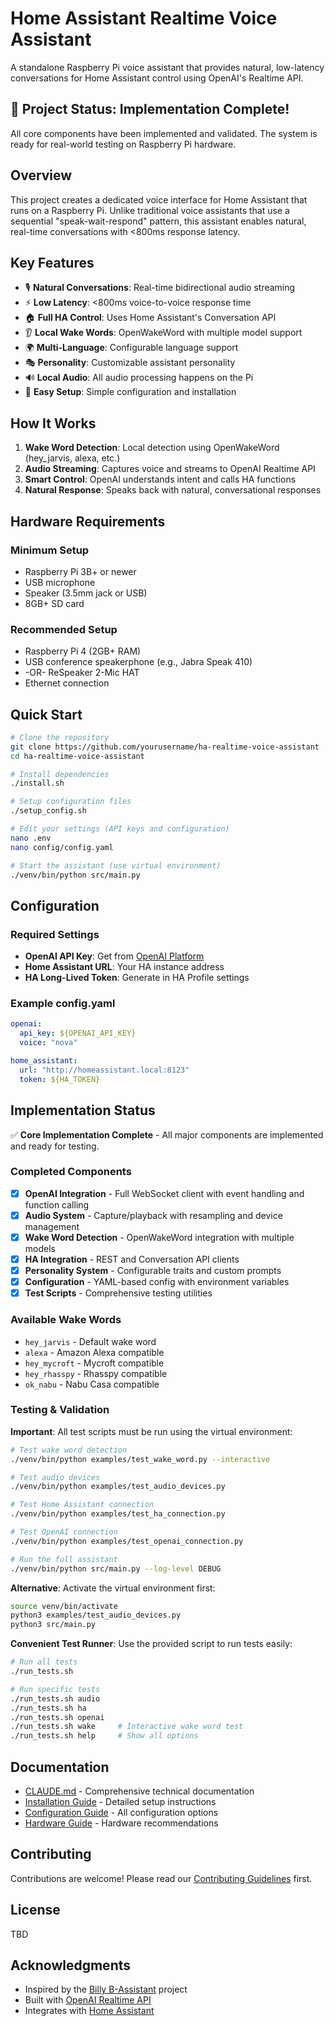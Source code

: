# Home Assistant Realtime Voice Assistant

A standalone Raspberry Pi voice assistant that provides natural, low-latency conversations for Home Assistant control using OpenAI's Realtime API.

## 🚀 Project Status: Implementation Complete!

All core components have been implemented and validated. The system is ready for real-world testing on Raspberry Pi hardware.

## Overview

This project creates a dedicated voice interface for Home Assistant that runs on a Raspberry Pi. Unlike traditional voice assistants that use a sequential "speak-wait-respond" pattern, this assistant enables natural, real-time conversations with <800ms response latency.

## Key Features

- 🎙️ **Natural Conversations**: Real-time bidirectional audio streaming
- ⚡ **Low Latency**: <800ms voice-to-voice response time  
- 🏠 **Full HA Control**: Uses Home Assistant's Conversation API
- 👂 **Local Wake Words**: OpenWakeWord with multiple model support
- 🌍 **Multi-Language**: Configurable language support
- 🎭 **Personality**: Customizable assistant personality
- 🔊 **Local Audio**: All audio processing happens on the Pi
- 🚀 **Easy Setup**: Simple configuration and installation

## How It Works

1. **Wake Word Detection**: Local detection using OpenWakeWord (hey_jarvis, alexa, etc.)
2. **Audio Streaming**: Captures voice and streams to OpenAI Realtime API
3. **Smart Control**: OpenAI understands intent and calls HA functions
4. **Natural Response**: Speaks back with natural, conversational responses

## Hardware Requirements

### Minimum Setup
- Raspberry Pi 3B+ or newer
- USB microphone
- Speaker (3.5mm jack or USB)
- 8GB+ SD card

### Recommended Setup
- Raspberry Pi 4 (2GB+ RAM)
- USB conference speakerphone (e.g., Jabra Speak 410)
- -OR- ReSpeaker 2-Mic HAT
- Ethernet connection

## Quick Start

```bash
# Clone the repository
git clone https://github.com/yourusername/ha-realtime-voice-assistant
cd ha-realtime-voice-assistant

# Install dependencies
./install.sh

# Setup configuration files
./setup_config.sh

# Edit your settings (API keys and configuration)
nano .env
nano config/config.yaml

# Start the assistant (use virtual environment)
./venv/bin/python src/main.py
```

## Configuration

### Required Settings
- **OpenAI API Key**: Get from [OpenAI Platform](https://platform.openai.com)
- **Home Assistant URL**: Your HA instance address
- **HA Long-Lived Token**: Generate in HA Profile settings

### Example config.yaml
```yaml
openai:
  api_key: ${OPENAI_API_KEY}
  voice: "nova"

home_assistant:
  url: "http://homeassistant.local:8123"
  token: ${HA_TOKEN}
```

## Implementation Status

✅ **Core Implementation Complete** - All major components are implemented and ready for testing.

### Completed Components
- [x] **OpenAI Integration** - Full WebSocket client with event handling and function calling
- [x] **Audio System** - Capture/playback with resampling and device management
- [x] **Wake Word Detection** - OpenWakeWord integration with multiple models
- [x] **HA Integration** - REST and Conversation API clients
- [x] **Personality System** - Configurable traits and custom prompts
- [x] **Configuration** - YAML-based config with environment variables
- [x] **Test Scripts** - Comprehensive testing utilities

### Available Wake Words
- `hey_jarvis` - Default wake word
- `alexa` - Amazon Alexa compatible
- `hey_mycroft` - Mycroft compatible
- `hey_rhasspy` - Rhasspy compatible
- `ok_nabu` - Nabu Casa compatible

### Testing & Validation

**Important**: All test scripts must be run using the virtual environment:

```bash
# Test wake word detection
./venv/bin/python examples/test_wake_word.py --interactive

# Test audio devices
./venv/bin/python examples/test_audio_devices.py

# Test Home Assistant connection
./venv/bin/python examples/test_ha_connection.py

# Test OpenAI connection
./venv/bin/python examples/test_openai_connection.py

# Run the full assistant
./venv/bin/python src/main.py --log-level DEBUG
```

**Alternative**: Activate the virtual environment first:
```bash
source venv/bin/activate
python3 examples/test_audio_devices.py
python3 src/main.py
```

**Convenient Test Runner**: Use the provided script to run tests easily:
```bash
# Run all tests
./run_tests.sh

# Run specific tests
./run_tests.sh audio
./run_tests.sh ha
./run_tests.sh openai
./run_tests.sh wake     # Interactive wake word test
./run_tests.sh help     # Show all options
```

## Documentation

- [CLAUDE.md](./CLAUDE.md) - Comprehensive technical documentation
- [Installation Guide](./docs/INSTALL.md) - Detailed setup instructions
- [Configuration Guide](./docs/CONFIG.md) - All configuration options
- [Hardware Guide](./docs/HARDWARE.md) - Hardware recommendations

## Contributing

Contributions are welcome! Please read our [Contributing Guidelines](./CONTRIBUTING.md) first.

## License

TBD

## Acknowledgments

- Inspired by the [Billy B-Assistant](https://github.com/nickschaub/billy-b-assistant) project
- Built with [OpenAI Realtime API](https://platform.openai.com/docs/guides/realtime)
- Integrates with [Home Assistant](https://www.home-assistant.io)